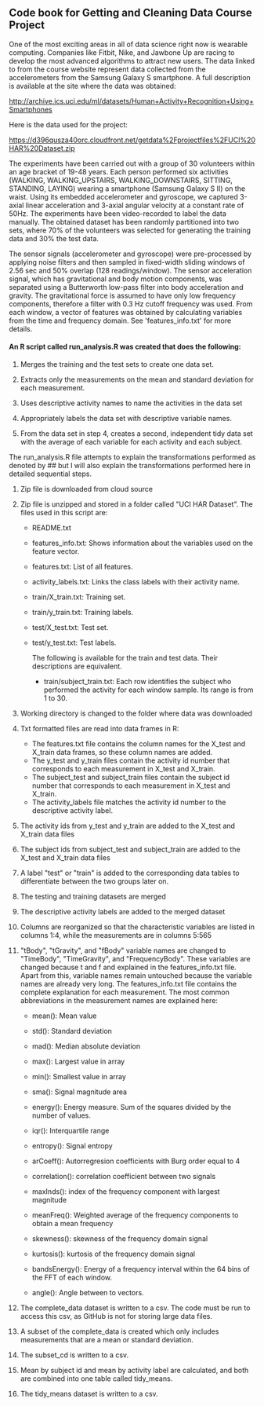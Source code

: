 ## **Code book for Getting and Cleaning Data Course Project**

One of the most exciting areas in all of data science right now is wearable computing. Companies like Fitbit, Nike, and Jawbone Up are racing to develop the most advanced algorithms to attract new users. The data linked to from the course website represent data collected from the accelerometers from the Samsung Galaxy S smartphone. A full description is available at the site where the data was obtained:

<http://archive.ics.uci.edu/ml/datasets/Human+Activity+Recognition+Using+Smartphones>

Here is the data used for the project:

<https://d396qusza40orc.cloudfront.net/getdata%2Fprojectfiles%2FUCI%20HAR%20Dataset.zip>

The experiments have been carried out with a group of 30 volunteers within an age bracket of 19-48 years. Each person performed six activities (WALKING, WALKING_UPSTAIRS, WALKING_DOWNSTAIRS, SITTING, STANDING, LAYING) wearing a smartphone (Samsung Galaxy S II) on the waist. Using its embedded accelerometer and gyroscope, we captured 3-axial linear acceleration and 3-axial angular velocity at a constant rate of 50Hz. The experiments have been video-recorded to label the data manually. The obtained dataset has been randomly partitioned into two sets, where 70% of the volunteers was selected for generating the training data and 30% the test data.

The sensor signals (accelerometer and gyroscope) were pre-processed by applying noise filters and then sampled in fixed-width sliding windows of 2.56 sec and 50% overlap (128 readings/window). The sensor acceleration signal, which has gravitational and body motion components, was separated using a Butterworth low-pass filter into body acceleration and gravity. The gravitational force is assumed to have only low frequency components, therefore a filter with 0.3 Hz cutoff frequency was used. From each window, a vector of features was obtained by calculating variables from the time and frequency domain. See 'features_info.txt' for more details.

#### An R script called run_analysis.R was created that does the following:

1.  Merges the training and the test sets to create one data set.

2.  Extracts only the measurements on the mean and standard deviation for each measurement.

3.  Uses descriptive activity names to name the activities in the data set

4.  Appropriately labels the data set with descriptive variable names.

5.  From the data set in step 4, creates a second, independent tidy data set with the average of each variable for each activity and each subject.

The run_analysis.R file attempts to explain the transformations performed as denoted by \## but I will also explain the transformations performed here in detailed sequential steps.

1.  Zip file is downloaded from cloud source

2.  Zip file is unzipped and stored in a folder called "UCI HAR Dataset". The files used in this script are:

    -   README.txt

    -   features_info.txt: Shows information about the variables used on the feature vector.

    -   features.txt: List of all features.

    -   activity_labels.txt: Links the class labels with their activity name.

    -   train/X_train.txt: Training set.

    -   train/y_train.txt: Training labels.

    -   test/X_test.txt: Test set.

    -   test/y_test.txt: Test labels.

        The following is available for the train and test data. Their descriptions are equivalent.

        -   train/subject_train.txt: Each row identifies the subject who performed the activity for each window sample. Its range is from 1 to 30.

3.  Working directory is changed to the folder where data was downloaded

4.  Txt formatted files are read into data frames in R:

    -   The features.txt file contains the column names for the X_test and X_train data frames, so these column names are added.
    -   The y_test and y_train files contain the activity id number that corresponds to each measurement in X_test and X_train.
    -   The subject_test and subject_train files contain the subject id number that corresponds to each measurement in X_test and X_train.
    -   The activity_labels file matches the activity id number to the descriptive activity label.

5.  The activity ids from y_test and y_train are added to the X_test and X_train data files

6.  The subject ids from subject_test and subject_train are added to the X_test and X_train data files

7.  A label "test" or "train" is added to the corresponding data tables to differentiate between the two groups later on.

8.  The testing and training datasets are merged

9.  The descriptive activity labels are added to the merged dataset

10. Columns are reorganized so that the characteristic variables are listed in columns 1:4, while the measurements are in columns 5:565

11. "tBody", "tGravity", and "fBody" variable names are changed to "TimeBody", "TimeGravity", and "FrequencyBody". These variables are changed because t and f and explained in the features_info.txt file. Apart from this, variable names remain untouched because the variable names are already very long. The features_info.txt file contains the complete explanation for each measurement. The most common abbreviations in the measurement names are explained here:

    -   mean(): Mean value

    -   std(): Standard deviation

    -   mad(): Median absolute deviation

    -   max(): Largest value in array

    -   min(): Smallest value in array

    -   sma(): Signal magnitude area

    -   energy(): Energy measure. Sum of the squares divided by the number of values.

    -   iqr(): Interquartile range

    -   entropy(): Signal entropy

    -   arCoeff(): Autorregresion coefficients with Burg order equal to 4

    -   correlation(): correlation coefficient between two signals

    -   maxInds(): index of the frequency component with largest magnitude

    -   meanFreq(): Weighted average of the frequency components to obtain a mean frequency

    -   skewness(): skewness of the frequency domain signal

    -   kurtosis(): kurtosis of the frequency domain signal

    -   bandsEnergy(): Energy of a frequency interval within the 64 bins of the FFT of each window.

    -   angle(): Angle between to vectors.

12. The complete_data dataset is written to a csv. The code must be run to access this csv, as GitHub is not for storing large data files.

13. A subset of the complete_data is created which only includes measurements that are a mean or standard deviation.

14. The subset_cd is written to a csv.

15. Mean by subject id and mean by activity label are calculated, and both are combined into one table called tidy_means.

16. The tidy_means dataset is written to a csv.
